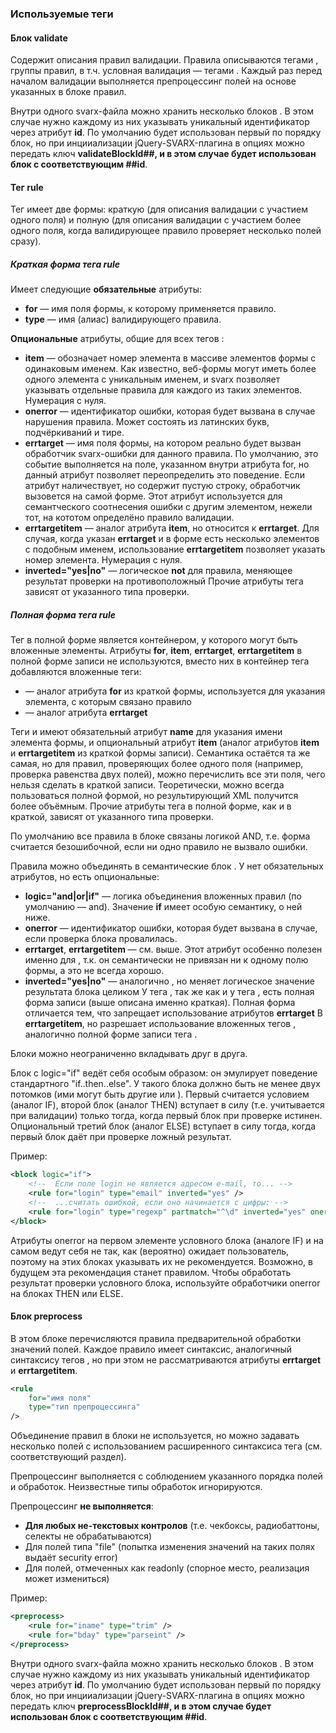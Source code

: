 ### Используемые теги ###
#### Блок validate ####
Содержит описания правил валидации. Правила описываются тегами <rule>, группы правил, в т.ч. условная валидация — тегами <block>.
Каждый раз перед началом валидации выполняется препроцессинг полей на основе указанных в блоке <preprocess> правил.

Внутри одного svarx-файла можно хранить несколько блоков <validate>. В этом случае нужно каждому из них указывать уникальный идентификатор через атрибут **id**.
По умолчанию будет использован первый по порядку блок, но при инцииализации jQuery-SVARX-плагина в опциях можно передать ключ **validateBlockId##, и в этом случае будет использован блок с соответствующим ##id**.

#### Тег rule ####
Тег <rule> имеет две формы: краткую (для описания валидации с участием одного поля) и полную (для описания валидации с участием более одного поля, когда валидирующее правило проверяет несколько полей сразу).

##### Краткая форма тега rule #####
Имеет следующие **обязательные** атрибуты:
  * **for** — имя поля формы, к которому применяется правило.
  * **type** — имя (алиас) валидирующего правила.

**Опциональные** атрибуты, общие для всех тегов <rule>:
  * **item** — обозначает номер элемента в массиве элементов формы с одинаковым именем. Как известно, веб-формы могут иметь более одного элемента с уникальным именем, и svarx позволяет указывать отдельные правила для каждого из таких элементов. Нумерация с нуля.
  * **onerror** — идентификатор ошибки, которая будет вызвана в случае нарушения правила. Может состоять из латинских букв, подчёркиваний и тире.
  * **errtarget** — имя поля формы, на котором реально будет вызван обработчик svarx-ошибки для данного правила. По умолчанию, это событие выполняется на поле, указанном внутри атрибута for, но данный атрибут позволяет переопределить это поведение. Если атрибут наличествует, но содержит пустую строку, обработчик вызовется на самой форме. Этот атрибут используется для семантческого соотнесения ошибки с другим элементом, нежели тот, на кототом определёно правило валидации.
  * **errtargetitem** — аналог атрибута **item**, но относится к **errtarget**. Для случая, когда указан **errtarget** и в форме есть несколько элементов с подобным именем, использование **errtargetitem** позволяет указать номер элемента. Нумерация с нуля.
  * **inverted="yes|no"** — логическое **not** для правила, меняющее результат проверки на противоположный
Прочие атрибуты тега <rule> зависят от указанного типа проверки.

##### Полная форма тега rule #####
Тег <rule> в полной форме является контейнером, у которого могут быть вложенные элементы.
Атрибуты **for**, **item**, **errtarget**, **errtargetitem** в полной форме записи не используются, вместо них в контейнер тега <rule> добавляются вложенные теги:
  * <el /> — аналог атрибута **for** из краткой формы, используется для указания элемента, с которым связано правило
  * <errtarget /> — аналог атрибута **errtarget**

Теги <el> и <errtarget> имеют обязательный атрибут **name** для указания имени элемента формы, и опциональный атрибут **item** (аналог атрибутов **item** и **errtargetitem** из краткой формы записи). Семантика остаётся та же самая, но для правил, проверяющих более одного поля (например, проверка равенства двух полей), можно перечислить все эти поля, чего нельзя сделать в краткой записи. Теоретически, можно всегда пользоваться полной формой, но результирующий XML получится более объёмным.
Прочие атрибуты тега <rule> в полной форме, как и в краткой, зависят от указанного типа проверки.

По умолчанию все правила в блоке <validate> связаны логикой AND, т.е. форма считается безошибочной, если ни одно правило не вызвало ошибки.

Правила <rule> можно объединять в семантические блок <block>. У <block> нет обязательных атрибутов, но есть опциональные:
  * **logic="and|or|if"** — логика объединения вложенных правил <rule> (по умолчанию — and). Значение **if** имеет особую семантику, о ней ниже.
  * **onerror**  — идентификатор ошибки, которая будет вызвана в случае, если проверка блока провалилась.
  * **errtarget**, **errtargetitem** — см. выше. Этот атрибут особенно полезен именно для <block>, т.к. он семантически не привязан ни к одному полю формы, а это не всегда хорошо.
  * **inverted="yes|no"**  — аналогично <rule>, но меняет логическое значение результата блока целиком 
У тега <block>, так же как и у тега <rule>, есть полная форма записи (выше описана именно краткая). Полная форма отличается тем, что запрещает использование атрибутов **errtarget** B **errtargetitem**, но разрешает использование вложенных тегов <errtarget>, аналогично полной форме записи тега <rule>.

Блоки можно неограниченно вкладывать друг в друга.

Блок с logic="if" ведёт себя особым образом: он эмулирует поведение стандартного "if..then..else". У такого блока должно быть не менее двух потомков (ими могут быть другие <block> или <rule>). Первый считается условием (аналог IF), второй блок (аналог THEN) вступает в силу (т.е. учитывается при валидации) только тогда, когда первый блок при проверке истинен. Опциональный третий блок (аналог ELSE) вступает в силу тогда, когда первый блок даёт при проверке ложный результат.

Пример:

```xml
<block logic="if">
    <!--  Если поле login не является адресом e-mail, то... -->
    <rule for="login" type="email" inverted="yes" />
    <!--  ...считать ошибкой, если оно начинается с цифры: -->
    <rule for="login" type="regexp" partmatch="^\d" inverted="yes" onerror="login_start_digit" />
</block>
```

Атрибуты onerror на первом элементе условного блока (аналоге IF) и на самом <block logic="if"> ведут себя не так, как (вероятно) ожидает пользователь, поэтому на этих блоках указывать их не рекомендуется. Возможно, в будущем эта рекомендация станет правилом. Чтобы обработать результат проверки условного блока, используйте обработчики onerror на блоках THEN или ELSE.

#### Блок preprocess ####
В этом блоке перечисляются правила предварительной обработки значений полей. Каждое правило имеет синтаксис, аналогичный синтаксису тегов <rule>, но при этом не рассматриваются атрибуты **errtarget** и **errtargetitem**.


```xml
<rule
    for="имя поля"
    type="тип препроцессинга"
/>

```
Объединение правил в блоки не используется, но можно задавать несколько полей с использованием расширенного синтаксиса тега <rule> (см. соответствующий раздел).

Препроцессинг выполняется с соблюдением указанного порядка полей и обработок.
Неизвестные типы обработок игнорируются.

Препроцессинг **не выполняется**:
  * **Для любых не-текстовых контролов** (т.е. чекбоксы, радиобаттоны, селекты не обрабатываются)
  * Для полей типа "file" (попытка изменения значений на таких полях выдаёт security error)
  * Для полей, отмеченных как readonly (спорное место, реализация может измениться)

Пример:

```xml
<preprocess>
    <rule for="iname" type="trim" />
    <rule for="bday" type="parseint" />
</preprocess>

```

Внутри одного svarx-файла можно хранить несколько блоков <preprocess>. В этом случае нужно каждому из них указывать уникальный идентификатор через атрибут **id**.
По умолчанию будет использован первый по порядку блок, но при инцииализации jQuery-SVARX-плагина в опциях можно передать ключ **preprocessBlockId##, и в этом случае будет использован блок с соответствующим ##id**.
